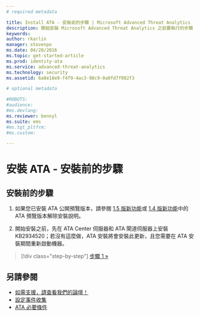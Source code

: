 ```yaml
---
# required metadata

title: Install ATA - 安裝前的步驟 | Microsoft Advanced Threat Analytics
description: 開始安裝 Microsoft Advanced Threat Analytics 之前要執行的步驟
keywords:
author: rkarlin
manager: stevenpo
ms.date: 04/28/2016
ms.topic: get-started-article
ms.prod: identity-ata
ms.service: advanced-threat-analytics
ms.technology: security
ms.assetid: 6a8e18e9-f4f9-4ac3-98c9-0a0fd7f082f3

# optional metadata

#ROBOTS:
#audience:
#ms.devlang:
ms.reviewer: bennyl
ms.suite: ems
#ms.tgt_pltfrm:
#ms.custom:

---
```


# 安裝 ATA - 安裝前的步驟

## 安裝前的步驟

1.  如果您已安裝 ATA 公開預覽版本，請參閱 [1.5 版新功能](whats-new-version-1.5.md)或 [1.4 版新功能](whats-new-version-1.4.md)中的 ATA 預覽版本解除安裝說明。

2.  開始安裝之前，先在 ATA Center 伺服器和 ATA 閘道伺服器上安裝 KB2934520；若沒有這麼做，ATA 安裝將會安裝此更新，且您需要在 ATA 安裝期間重新啟動機器。

>[!div class="step-by-step"]
[步驟 1 »](install-ata-step1.md)


## 另請參閱

- [如需支援，請查看我們的論壇！](https://social.technet.microsoft.com/Forums/security/en-US/home?forum=mata)
- [設定事件收集](/advanced-threat-analytics/plandesign/configure-event-collection)
- [ATA 必要條件](/advanced-threat-analytics/plandesign/ata-prerequisites)


<!--HONumber=Apr16_HO2-->


